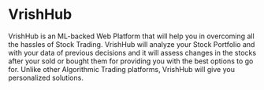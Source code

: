 # VrishHub
VrishHub is an ML-backed Web Platform that will help you in overcoming all the hassles of Stock Trading.  VrishHub will analyze your Stock Portfolio and with your data of previous decisions and it will assess changes in the stocks after your sold or bought them for providing you with the best options to go for.  Unlike other Algorithmic Trading platforms, VrishHub will give you personalized solutions. 
